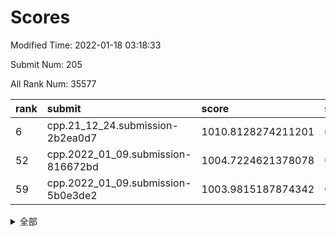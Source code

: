 # Scores

Modified Time: 2022-01-18 03:18:33

Submit Num: 205

All Rank Num: 35577

| rank |               submit               |       score        |       sigma        | pk_num |
| :--- | :--------------------------------- | :----------------- | :----------------- | :----- |
| 6    | cpp.21_12_24.submission-2b2ea0d7   | 1010.8128274211201 | 0.7613653881317995 | 692    |
| 52   | cpp.2022_01_09.submission-816672bd | 1004.7224621378078 | 0.708067702357968  | 692    |
| 59   | cpp.2022_01_09.submission-5b0e3de2 | 1003.9815187874342 | 0.72732466369651   | 697    |


<details>
<summary>全部</summary>

| rank |                 submit                 |       score        |       sigma        | pk_num |
| :--- | :------------------------------------- | :----------------- | :----------------- | :----- |
| 1    | gobigger.level_3.submission_level_3_13 | 1012.2761708566474 | 0.7936784968426099 | 696    |
| 2    | gobigger.level_3.submission_level_3_20 | 1011.6998840320485 | 0.7947768737100828 | 697    |
| 3    | gobigger.level_3.submission_level_3_16 | 1011.140026925951  | 0.8095518900944659 | 696    |
| 4    | gobigger.level_3.submission_level_3_47 | 1011.0928375987446 | 0.7797696274606163 | 698    |
| 5    | gobigger.level_3.submission_level_3_21 | 1010.9904624450812 | 0.7640962365522406 | 695    |
| 6    | cpp.21_12_24.submission-2b2ea0d7       | 1010.8128274211201 | 0.7613653881317995 | 692    |
| 7    | gobigger.level_3.submission_level_3_36 | 1010.7416842818499 | 0.7848560319000143 | 696    |
| 8    | gobigger.level_3.submission_level_3_32 | 1010.7185812819858 | 0.7433018316169965 | 695    |
| 9    | gobigger.level_3.submission_level_3_43 | 1010.5851989298133 | 0.7691233088465894 | 697    |
| 10   | gobigger.level_3.submission_level_3_45 | 1010.5442653840087 | 0.7702233035318385 | 699    |
| 11   | gobigger.level_3.submission_level_3_33 | 1010.4740954543881 | 0.764078161135869  | 692    |
| 12   | gobigger.level_3.submission_level_3_49 | 1010.427684261135  | 0.7643213487958406 | 696    |
| 13   | gobigger.level_3.submission_level_3_15 | 1010.3915016307849 | 0.7534617887732237 | 699    |
| 14   | gobigger.level_3.submission_level_3_18 | 1010.3801063153543 | 0.7600063633099836 | 697    |
| 15   | gobigger.level_3.submission_level_3_24 | 1010.3443959400149 | 0.7767943248347077 | 691    |
| 16   | gobigger.level_3.submission_level_3_8  | 1010.3121539732375 | 0.7815539195778811 | 694    |
| 17   | gobigger.level_3.submission_level_3_5  | 1010.265308461738  | 0.7635754077932094 | 691    |
| 18   | gobigger.level_3.submission_level_3_1  | 1010.2395556195308 | 0.7693104935541367 | 694    |
| 19   | gobigger.level_3.submission_level_3_29 | 1010.2010726515434 | 0.7501259649926487 | 694    |
| 20   | gobigger.level_3.submission_level_3_35 | 1010.1972574711361 | 0.7683422575849208 | 692    |
| 21   | gobigger.level_3.submission_level_3_10 | 1010.1798859567828 | 0.748183994388101  | 695    |
| 22   | gobigger.level_3.submission_level_3_28 | 1009.9736097274846 | 0.763458965233913  | 698    |
| 23   | gobigger.level_3.submission_level_3_12 | 1009.943522694535  | 0.7674458471416162 | 699    |
| 24   | gobigger.level_3.submission_level_3_9  | 1009.92219581155   | 0.7415696918443339 | 691    |
| 25   | gobigger.level_3.submission_level_3_48 | 1009.8212011234896 | 0.7696948533334839 | 691    |
| 26   | gobigger.level_3.submission_level_3_25 | 1009.7548987829223 | 0.765800129889232  | 691    |
| 27   | gobigger.level_3.submission_level_3_38 | 1009.7395877459446 | 0.7394286218105794 | 690    |
| 28   | gobigger.level_3.submission_level_3_31 | 1009.7287640359489 | 0.7755883542178895 | 696    |
| 29   | gobigger.level_3.submission_level_3_11 | 1009.7020706316051 | 0.7646128670544182 | 696    |
| 30   | gobigger.level_3.submission_level_3_39 | 1009.5212878040988 | 0.7505631858055196 | 692    |
| 31   | gobigger.level_3.submission_level_3_34 | 1009.4637188466135 | 0.7472865881268317 | 696    |
| 32   | gobigger.level_3.submission_level_3_27 | 1009.4533684947452 | 0.7774801043013728 | 691    |
| 33   | gobigger.level_3.submission_level_3_44 | 1009.4479856713391 | 0.7529631796675004 | 693    |
| 34   | gobigger.level_3.submission_level_3_0  | 1009.4157220713037 | 0.7578114185038811 | 689    |
| 35   | gobigger.level_3.submission_level_3_4  | 1009.4136323056383 | 0.7613234793956178 | 699    |
| 36   | gobigger.level_3.submission_level_3_37 | 1009.3993721086242 | 0.7558062840695201 | 694    |
| 37   | gobigger.level_3.submission_level_3_40 | 1009.3669434952776 | 0.786278603623158  | 694    |
| 38   | gobigger.level_3.submission_level_3_26 | 1009.3569945297637 | 0.7501521583067042 | 697    |
| 39   | gobigger.level_3.submission_level_3_17 | 1009.3457319854897 | 0.7561826115315805 | 697    |
| 40   | gobigger.level_3.submission_level_3_30 | 1009.2886570928051 | 0.7583153969342609 | 698    |
| 41   | gobigger.level_3.submission_level_3_14 | 1009.23302497287   | 0.7548555988122041 | 696    |
| 42   | gobigger.level_3.submission_level_3_41 | 1009.005043606882  | 0.7421920261371021 | 695    |
| 43   | gobigger.level_3.submission_level_3_7  | 1008.946991148095  | 0.7499459803478445 | 695    |
| 44   | gobigger.level_3.submission_level_3_23 | 1008.7945325336268 | 0.7282385670362473 | 693    |
| 45   | gobigger.level_3.submission_level_3_3  | 1008.6793623156387 | 0.7281853935669693 | 697    |
| 46   | gobigger.level_3.submission_level_3_22 | 1008.5483976027144 | 0.7420296862517368 | 690    |
| 47   | gobigger.level_3.submission_level_3_2  | 1008.3069787906301 | 0.733602844677914  | 693    |
| 48   | gobigger.level_3.submission_level_3_19 | 1008.2486652624192 | 0.7387440554783191 | 695    |
| 49   | gobigger.level_3.submission_level_3_46 | 1008.1721798683135 | 0.7399640706205777 | 697    |
| 50   | gobigger.level_3.submission_level_3_6  | 1008.1608911988848 | 0.7434569032798453 | 689    |
| 51   | gobigger.level_3.submission_level_3_42 | 1007.9659228439069 | 0.7302202568464288 | 698    |
| 52   | cpp.2022_01_09.submission-816672bd     | 1004.7224621378078 | 0.708067702357968  | 692    |
| 53   | gobigger.level_1.submission_level_1_24 | 1004.7082786007682 | 0.7334036297271734 | 690    |
| 54   | gobigger.level_1.submission_level_1_3  | 1004.6666046966891 | 0.7118509517175918 | 696    |
| 55   | gobigger.level_1.submission_level_1_42 | 1004.4239575898689 | 0.7144937922438158 | 693    |
| 56   | gobigger.level_1.submission_level_1_10 | 1004.0747489033207 | 0.7107088483183587 | 698    |
| 57   | gobigger.level_1.submission_level_1_9  | 1003.9997851628235 | 0.715456220763552  | 695    |
| 58   | gobigger.level_1.submission_level_1_45 | 1003.9910724650249 | 0.7142889344273514 | 695    |
| 59   | cpp.2022_01_09.submission-5b0e3de2     | 1003.9815187874342 | 0.72732466369651   | 697    |
| 60   | gobigger.level_1.submission_level_1_27 | 1003.9730042662567 | 0.722086209562424  | 698    |
| 61   | gobigger.level_1.submission_level_1_21 | 1003.962001696107  | 0.7173660241284885 | 693    |
| 62   | gobigger.level_1.submission_level_1_46 | 1003.9217970033685 | 0.7127082582384539 | 695    |
| 63   | gobigger.level_1.submission_level_1_30 | 1003.9083642038117 | 0.7138914561139315 | 692    |
| 64   | gobigger.level_1.submission_level_1_11 | 1003.8747625929713 | 0.7141747115771782 | 694    |
| 65   | gobigger.level_1.submission_level_1_22 | 1003.8078241327862 | 0.7159977546666785 | 695    |
| 66   | gobigger.level_1.submission_level_1_31 | 1003.7659523386778 | 0.71808212715246   | 695    |
| 67   | gobigger.level_1.submission_level_1_34 | 1003.7057151232    | 0.7161164331371882 | 691    |
| 68   | gobigger.level_1.submission_level_1_41 | 1003.6720271197929 | 0.7174510500741691 | 696    |
| 69   | gobigger.level_1.submission_level_1_40 | 1003.6292651052804 | 0.7041768069401647 | 692    |
| 70   | gobigger.level_1.submission_level_1_28 | 1003.5284183254355 | 0.7204033110863146 | 693    |
| 71   | gobigger.level_1.submission_level_1_47 | 1003.5275024761484 | 0.7150723594643326 | 697    |
| 72   | gobigger.level_1.submission_level_1_8  | 1003.4903832299588 | 0.7155667289665036 | 693    |
| 73   | gobigger.level_1.submission_level_1_4  | 1003.4772872144007 | 0.7234326585449895 | 686    |
| 74   | gobigger.level_1.submission_level_1_43 | 1003.4606800599478 | 0.7064434866490346 | 699    |
| 75   | gobigger.level_1.submission_level_1_49 | 1003.4314120130429 | 0.7181867511361402 | 691    |
| 76   | gobigger.level_1.submission_level_1_16 | 1003.4244682022385 | 0.7239492047946237 | 695    |
| 77   | gobigger.level_1.submission_level_1_33 | 1003.4172522971355 | 0.7177730738981437 | 695    |
| 78   | gobigger.level_1.submission_level_1_1  | 1003.4091816623716 | 0.7109866158510187 | 695    |
| 79   | gobigger.level_1.submission_level_1_20 | 1003.3894693144786 | 0.7056365868526999 | 693    |
| 80   | gobigger.level_1.submission_level_1_2  | 1003.3044367468302 | 0.7202077316046102 | 691    |
| 81   | gobigger.level_1.submission_level_1_23 | 1003.2962668775781 | 0.7138907167912049 | 699    |
| 82   | gobigger.level_1.submission_level_1_13 | 1003.1445757716053 | 0.7114093526949897 | 695    |
| 83   | gobigger.level_1.submission_level_1_48 | 1003.1311240445132 | 0.7304992495980119 | 694    |
| 84   | gobigger.level_1.submission_level_1_7  | 1003.1311121540133 | 0.7171008909170239 | 694    |
| 85   | gobigger.level_1.submission_level_1_37 | 1003.1275305008994 | 0.709097067763326  | 696    |
| 86   | gobigger.level_1.submission_level_1_26 | 1003.0902130269725 | 0.7177967190734061 | 690    |
| 87   | gobigger.level_1.submission_level_1_44 | 1003.0831659419752 | 0.7099814934750275 | 693    |
| 88   | gobigger.level_1.submission_level_1_15 | 1003.076420822696  | 0.7038486952336004 | 694    |
| 89   | gobigger.level_1.submission_level_1_35 | 1003.0749357912446 | 0.7140542743897265 | 693    |
| 90   | gobigger.level_1.submission_level_1_0  | 1003.0313482329284 | 0.7210052889148565 | 691    |
| 91   | gobigger.level_1.submission_level_1_5  | 1002.9384431585999 | 0.7175963973752615 | 691    |
| 92   | gobigger.level_1.submission_level_1_39 | 1002.8882810438485 | 0.7186425306200291 | 690    |
| 93   | gobigger.level_1.submission_level_1_19 | 1002.8576427482528 | 0.7132010325134233 | 694    |
| 94   | gobigger.level_1.submission_level_1_17 | 1002.8470041347362 | 0.7155800483917748 | 689    |
| 95   | gobigger.level_1.submission_level_1_12 | 1002.8106192623052 | 0.7247505026528064 | 698    |
| 96   | gobigger.level_1.submission_level_1_38 | 1002.7653476768352 | 0.7193718973142281 | 690    |
| 97   | gobigger.level_1.submission_level_1_18 | 1002.7179544087536 | 0.7212089806916413 | 689    |
| 98   | gobigger.level_1.submission_level_1_36 | 1002.6636619408034 | 0.7083711799952402 | 693    |
| 99   | gobigger.level_1.submission_level_1_14 | 1002.4435000589274 | 0.7141333597750046 | 695    |
| 100  | gobigger.level_1.submission_level_1_25 | 1002.3118695110163 | 0.7046755852874486 | 691    |
| 101  | gobigger.level_1.submission_level_1_6  | 1001.9076149458776 | 0.7131584728498952 | 698    |
| 102  | gobigger.level_1.submission_level_1_32 | 1001.5572706528285 | 0.7146173266538771 | 695    |
| 103  | gobigger.level_1.submission_level_1_29 | 1001.4593370914608 | 0.7107478451770775 | 696    |
| 104  | gobigger.random.submission_random_9    | 997.8549366320103  | 0.6946135807295158 | 697    |
| 105  | gobigger.random.submission_random_11   | 997.2134834552141  | 0.7027303217200984 | 694    |
| 106  | gobigger.random.submission_random_33   | 997.1976103811439  | 0.7057682529211445 | 692    |
| 107  | gobigger.random.submission_random_36   | 996.9278509414542  | 0.7049389032110476 | 695    |
| 108  | gobigger.random.submission_random_2    | 996.8667416841408  | 0.7108783655088312 | 699    |
| 109  | gobigger.random.submission_random_10   | 996.6365020557577  | 0.6951953185238429 | 690    |
| 110  | gobigger.random.submission_random_44   | 996.5133633179554  | 0.7103975347960959 | 691    |
| 111  | gobigger.random.submission_random_12   | 996.475670243549   | 0.7072028646103627 | 697    |
| 112  | gobigger.random.submission_random_37   | 996.4400404698765  | 0.69881512262395   | 696    |
| 113  | gobigger.random.submission_random_20   | 996.4269173729673  | 0.709656377981774  | 693    |
| 114  | gobigger.random.submission_random_25   | 996.3786466326319  | 0.7107807455902642 | 694    |
| 115  | gobigger.random.submission_random_31   | 996.3704590162139  | 0.6957133035772584 | 698    |
| 116  | gobigger.random.submission_random_34   | 996.3314094783685  | 0.7103621797138041 | 696    |
| 117  | gobigger.random.submission_random_23   | 996.2242602981296  | 0.708397549130497  | 688    |
| 118  | gobigger.random.submission_random_0    | 996.2117913229746  | 0.7197237282351752 | 692    |
| 119  | gobigger.random.submission_random_13   | 996.083277960057   | 0.6994629259540472 | 691    |
| 120  | gobigger.random.submission_random_32   | 996.0828582301466  | 0.7198867104731745 | 693    |
| 121  | gobigger.random.submission_random_1    | 995.9498488734491  | 0.7090098283276035 | 698    |
| 122  | gobigger.random.submission_random_6    | 995.9370647406985  | 0.6962866159396676 | 694    |
| 123  | gobigger.random.submission_random_19   | 995.8962295894116  | 0.7124864069043368 | 696    |
| 124  | gobigger.random.submission_random_26   | 995.8875134187899  | 0.7223070396375887 | 695    |
| 125  | gobigger.random.submission_random_41   | 995.8563799815688  | 0.7252078030094052 | 693    |
| 126  | gobigger.random.submission_random_42   | 995.8499695970577  | 0.7009281274883943 | 693    |
| 127  | gobigger.random.submission_random_39   | 995.8001998407528  | 0.7091846430367947 | 696    |
| 128  | gobigger.random.submission_random_18   | 995.7988197269714  | 0.7005154027679212 | 697    |
| 129  | gobigger.random.submission_random_35   | 995.779264082732   | 0.7119816939577768 | 692    |
| 130  | gobigger.random.submission_random_43   | 995.7576302890153  | 0.7152855002399564 | 696    |
| 131  | gobigger.random.submission_random_49   | 995.7287680158671  | 0.7039611654351223 | 695    |
| 132  | gobigger.random.submission_random_30   | 995.6726834426028  | 0.7074339049229398 | 693    |
| 133  | gobigger.random.submission_random_14   | 995.5033742458149  | 0.7163962896356032 | 695    |
| 134  | gobigger.random.submission_random_16   | 995.4991349189115  | 0.71403933488953   | 692    |
| 135  | gobigger.random.submission_random_5    | 995.4713345909192  | 0.701403710513487  | 689    |
| 136  | gobigger.random.submission_random_17   | 995.4578582525361  | 0.715167090498408  | 692    |
| 137  | gobigger.random.submission_random_7    | 995.456064775668   | 0.7249250223040773 | 693    |
| 138  | gobigger.random.submission_random_15   | 995.4400184982688  | 0.7276694150021149 | 692    |
| 139  | gobigger.random.submission_random_21   | 995.4327534777912  | 0.7122276738049179 | 694    |
| 140  | gobigger.random.submission_random_40   | 995.4268415168328  | 0.7126779274388162 | 691    |
| 141  | gobigger.random.submission_random_46   | 995.4085913795653  | 0.7028503409432243 | 695    |
| 142  | gobigger.random.submission_random_28   | 995.3902666247975  | 0.7022895563661555 | 696    |
| 143  | gobigger.random.submission_random_47   | 995.3126738298428  | 0.7279145135179247 | 696    |
| 144  | gobigger.random.submission_random_29   | 995.2630174605271  | 0.704811146554305  | 696    |
| 145  | gobigger.random.submission_random_4    | 995.226006629955   | 0.7106989769197871 | 694    |
| 146  | gobigger.random.submission_random_22   | 995.1606892463876  | 0.7048957987552125 | 693    |
| 147  | gobigger.random.submission_random_48   | 994.9937205618721  | 0.7114694139452667 | 700    |
| 148  | gobigger.level_2.submission_level_2_45 | 994.949866550201   | 0.7094728801995    | 690    |
| 149  | gobigger.random.submission_random_24   | 994.9363179310174  | 0.7104701487730612 | 697    |
| 150  | gobigger.random.submission_random_27   | 994.90429858324    | 0.7073846932115088 | 700    |
| 151  | gobigger.random.submission_random_38   | 994.8361614387211  | 0.7241413483181517 | 690    |
| 152  | gobigger.random.submission_random_8    | 994.7313546772017  | 0.7295527404618227 | 696    |
| 153  | gobigger.random.submission_random_45   | 994.7216975551561  | 0.7189949206966458 | 694    |
| 154  | gobigger.random.submission_random_3    | 994.5206243557363  | 0.710645193607679  | 694    |
| 155  | gobigger.level_2.submission_level_2_42 | 994.2555611809678  | 0.7345143726151508 | 695    |
| 156  | gobigger.level_2.submission_level_2_41 | 993.9164803941054  | 0.7193170185363752 | 691    |
| 157  | gobigger.level_2.submission_level_2_43 | 993.5949783320784  | 0.7454780929650148 | 691    |
| 158  | gobigger.level_2.submission_level_2_25 | 993.5217271130272  | 0.7312864356247113 | 695    |
| 159  | gobigger.level_2.submission_level_2_1  | 993.4667394273359  | 0.7417590214777005 | 696    |
| 160  | gobigger.level_2.submission_level_2_46 | 993.2145422837218  | 0.7594332144983708 | 692    |
| 161  | gobigger.level_2.submission_level_2_18 | 993.0194957590597  | 0.72288673421517   | 693    |
| 162  | gobigger.level_2.submission_level_2_30 | 992.8888559491339  | 0.7397068458089968 | 691    |
| 163  | gobigger.level_2.submission_level_2_13 | 992.8871199320745  | 0.7340504356753388 | 696    |
| 164  | gobigger.level_2.submission_level_2_32 | 992.7903742867489  | 0.7454150096677472 | 700    |
| 165  | gobigger.level_2.submission_level_2_20 | 992.7877783192781  | 0.7354533363304683 | 690    |
| 166  | gobigger.level_2.submission_level_2_48 | 992.7799373189532  | 0.7519319533509057 | 700    |
| 167  | gobigger.level_2.submission_level_2_0  | 992.7116188439369  | 0.7363582575962533 | 689    |
| 168  | gobigger.level_2.submission_level_2_33 | 992.6662452791888  | 0.7215239450510958 | 696    |
| 169  | gobigger.level_2.submission_level_2_39 | 992.6021296797317  | 0.7413874277210097 | 697    |
| 170  | gobigger.level_2.submission_level_2_6  | 992.5719445521494  | 0.7300264835007516 | 691    |
| 171  | gobigger.level_2.submission_level_2_44 | 992.4517970319156  | 0.7294326693692479 | 693    |
| 172  | gobigger.level_2.submission_level_2_2  | 992.3877587260877  | 0.7480739142020985 | 697    |
| 173  | gobigger.level_2.submission_level_2_40 | 992.3678043351366  | 0.7409446317489984 | 696    |
| 174  | gobigger.level_2.submission_level_2_4  | 992.3417856328603  | 0.7379649096871809 | 692    |
| 175  | gobigger.level_2.submission_level_2_15 | 992.185812658232   | 0.7287696889756362 | 697    |
| 176  | gobigger.level_2.submission_level_2_12 | 992.1849151329302  | 0.7293133599251963 | 694    |
| 177  | gobigger.level_2.submission_level_2_11 | 992.1626638155498  | 0.7394784342873111 | 695    |
| 178  | gobigger.level_2.submission_level_2_22 | 992.1222611683571  | 0.744973450289035  | 691    |
| 179  | gobigger.level_2.submission_level_2_38 | 992.0986624394961  | 0.7583784281688766 | 694    |
| 180  | gobigger.level_2.submission_level_2_7  | 992.0678260898297  | 0.7370909776085748 | 699    |
| 181  | gobigger.level_2.submission_level_2_21 | 991.984634693714   | 0.7301001162307058 | 695    |
| 182  | gobigger.level_2.submission_level_2_14 | 991.9833944065274  | 0.7420297621940705 | 692    |
| 183  | gobigger.level_2.submission_level_2_27 | 991.9799599114543  | 0.7455401475455999 | 697    |
| 184  | gobigger.level_2.submission_level_2_10 | 991.7956966612038  | 0.7591502467503765 | 697    |
| 185  | gobigger.level_2.submission_level_2_28 | 991.7919891196523  | 0.7391002609416766 | 693    |
| 186  | gobigger.level_2.submission_level_2_35 | 991.7653975950105  | 0.7450118508546075 | 690    |
| 187  | gobigger.level_2.submission_level_2_36 | 991.7437243193912  | 0.7429073816228595 | 693    |
| 188  | gobigger.level_2.submission_level_2_37 | 991.7331969516232  | 0.744352428210323  | 690    |
| 189  | gobigger.level_2.submission_level_2_16 | 991.6669167569875  | 0.7578214298556121 | 696    |
| 190  | gobigger.level_2.submission_level_2_3  | 991.6227160830748  | 0.7458082268160698 | 695    |
| 191  | gobigger.level_2.submission_level_2_26 | 991.5887621360979  | 0.7450132209814396 | 697    |
| 192  | gobigger.level_2.submission_level_2_24 | 991.3854314336404  | 0.7477955076837483 | 696    |
| 193  | gobigger.level_2.submission_level_2_47 | 991.2687908523658  | 0.7465828033057544 | 695    |
| 194  | gobigger.level_2.submission_level_2_29 | 991.2472269597489  | 0.7473081205370807 | 696    |
| 195  | gobigger.level_2.submission_level_2_31 | 991.0839810339158  | 0.7569467661522331 | 692    |
| 196  | gobigger.level_2.submission_level_2_9  | 991.0212965366084  | 0.7371603957702696 | 694    |
| 197  | gobigger.level_2.submission_level_2_23 | 990.9913359855501  | 0.7411704266964683 | 691    |
| 198  | gobigger.level_2.submission_level_2_34 | 990.9665917390848  | 0.7696088525519393 | 696    |
| 199  | gobigger.level_2.submission_level_2_8  | 990.9259261623805  | 0.7745798888608767 | 693    |
| 200  | gobigger.level_2.submission_level_2_49 | 990.8856173863051  | 0.7490731857469809 | 698    |
| 201  | gobigger.level_2.submission_level_2_5  | 990.6392028887768  | 0.7460303099195839 | 693    |
| 202  | gobigger.level_2.submission_level_2_17 | 990.627649795273   | 0.7685828292599594 | 692    |
| 203  | gobigger.level_2.submission_level_2_19 | 989.8798934772747  | 0.7559210549077618 | 695    |
| 204  | gobigger.none.submission_none_0        | 978.3181005292425  | 1.266446329099422  | 698    |
| 205  | gobigger.none.submission_none_1        | 977.6090098920455  | 1.3096090961734417 | 694    |

</details>